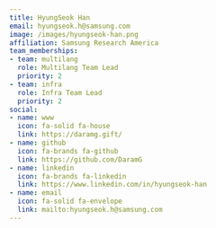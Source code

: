 ```yaml
---
title: HyungSeok Han
email: hyungseok.h@samsung.com
image: /images/hyungseok-han.png
affiliation: Samsung Research America
team_memberships:
- team: multilang
  role: Multilang Team Lead
  priority: 2
- team: infra
  role: Infra Team Lead
  priority: 2
social:
- name: www
  icon: fa-solid fa-house
  link: https://daramg.gift/
- name: github
  icon: fa-brands fa-github
  link: https://github.com/DaramG
- name: linkedin
  icon: fa-brands fa-linkedin
  link: https://www.linkedin.com/in/hyungseok-han
- name: email
  icon: fa-solid fa-envelope
  link: mailto:hyungseok.h@samsung.com
---
```




